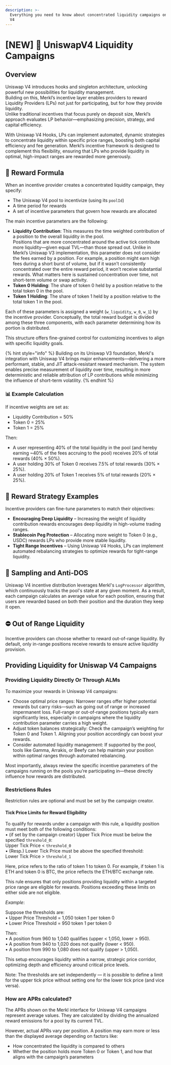 ```yaml
---
description: >-
  Everything you need to know about concentrated liquidity campaigns on Uniswap
  V4
---
```


# \[NEW] 🎣 UniswapV4 Liquidity Campaigns

## Overview

Uniswap V4 introduces hooks and singleton architecture, unlocking powerful new possibilities for liquidity management.\
Building on this, Merkl’s incentive layer enables providers to reward Liquidity Providers (LPs) not just for participating, but for how they provide liquidity.\
Unlike traditional incentives that focus purely on deposit size, Merkl’s approach evaluates LP behavior—emphasizing precision, strategy, and capital efficiency.

With Uniswap V4 Hooks, LPs can implement automated, dynamic strategies to concentrate liquidity within specific price ranges, boosting both capital efficiency and fee generation. Merkl’s incentive framework is designed to complement this flexibility, ensuring that LPs who provide liquidity in optimal, high-impact ranges are rewarded more generously.

## 🔢 Reward Formula

When an incentive provider creates a concentrated liquidity campaign, they specify:

* The Uniswap V4 pool to incentivize (using its `poolId`)
* A time period for rewards
* A set of incentive parameters that govern how rewards are allocated

The main incentive parameters are the following:

* **Liquidity Contribution**: This measures the time weighted contribution of a position to the overall liquidity in the pool.\
  Positions that are more concentrated around the active tick contribute more liquidity—given equal TVL—than those spread out. Unlike in Merkl’s Uniswap V3 implementation, this parameter does not consider the fees earned by a position. For example, a position might earn high fees during a short burst of volume, but if it wasn’t consistently concentrated over the entire reward period, it won’t receive substantial rewards. What matters here is sustained concentration over time, not short-term volume or swap activity.
* **Token 0 Holding**: The share of token 0 held by a position relative to the total token 0 in the pool.
* **Token 1 Holding**: The share of token 1 held by a position relative to the total token 1 in the pool.

Each of these parameters is assigned a weight (`w_liquidity`, `w_0`, `w_1`) by the incentive provider. Conceptually, the total reward budget is divided among these three components, with each parameter determining how its portion is distributed.

This structure offers fine-grained control for customizing incentives to align with specific liquidity goals.

{% hint style="info" %}
Building on its Uniswap V3 foundation, Merkl's integration with Uniswap V4 brings major enhancements—delivering a more performant, stable, and JIT attack-resistant reward mechanism. The system enables precise measurement of liquidity over time, resulting in more deterministic and reliable attribution of LP contributions while minimizing the influence of short-term volatility.
{% endhint %}

### 📊 Example Calculation

If incentive weights are set as:

* Liquidity Contribution = 50%
* Token 0 = 25%
* Token 1 = 25%

Then:

* A user representing 40% of the total liquidity in the pool (and hereby earning \~40% of the fees accruing to the pool) receives 20% of total rewards (40% × 50%).
* A user holding 30% of Token 0 receives 7.5% of total rewards (30% × 25%).
* A user holding 20% of Token 1 receives 5% of total rewards (20% × 25%).

## 🎯 Reward Strategy Examples

Incentive providers can fine-tune parameters to match their objectives:

* **Encouraging Deep Liquidity** – Increasing the weight of liquidity contribution rewards encourages deep liquidity in high-volume trading ranges.
* **Stablecoin Peg Protection** – Allocating more weight to Token 0 (e.g., USDC) rewards LPs who provide more stable liquidity.
* **Tight Range Incentives** – Using Uniswap V4 Hooks, LPs can implement automated rebalancing strategies to optimize rewards for tight-range liquidity.

## 🚀 Sampling and Anti-DOS

Uniswap V4 incentive distribution leverages Merkl's `LogProcessor` algorithm, which continuously tracks the pool's state at any given moment. As a result, each campaign calculates an average value for each position, ensuring that users are rewarded based on both their position and the duration they keep it open.

## ⛔ Out of Range Liquidity

Incentive providers can choose whether to reward out-of-range liquidity. By default, only in-range positions receive rewards to ensure active liquidity provision.

## Providing Liquidity for Uniswap V4 Campaigns

### Providing Liquidity Directly Or Through ALMs

To maximize your rewards in Uniswap V4 campaigns:

* Choose optimal price ranges: Narrower ranges offer higher potential rewards but carry risks—such as going out of range or increased impermanent loss. Full-range or out-of-range positions typically earn significantly less, especially in campaigns where the liquidity contribution parameter carries a high weight.
* Adjust token balances strategically: Check the campaign’s weighting for Token 0 and Token 1. Aligning your position accordingly can boost your rewards.
* Consider automated liquidity management: If supported by the pool, tools like Gamma, Arrakis, or Beefy can help maintain your position within optimal ranges through automated rebalancing.

Most importantly, always review the specific incentive parameters of the campaigns running on the pools you’re participating in—these directly influence how rewards are distributed.

### Restrictions Rules

Restriction rules are optional and must be set by the campaign creator.

#### Tick Price Limits for Reward Eligibility

To qualify for rewards under a campaign with this rule, a liquidity position must meet both of the following conditions:\
• (if set by the campaign creator) Upper Tick Price must be below the specified `threshold_0`:\
Upper Tick Price < `threshold_0`\
• (Resp.) Lower Tick Price must be above the specified threshold:\
Lower Tick Price > `threshold_1`

Here, price refers to the ratio of token 1 to token 0. For example, if token 1 is ETH and token 0 is BTC, the price reflects the ETH/BTC exchange rate.

This rule ensures that only positions providing liquidity within a targeted price range are eligible for rewards. Positions exceeding these limits on either side are not eligible.

_Example_:

Suppose the thresholds are:\
• Upper Price Threshold = 1,050 token 1 per token 0\
• Lower Price Threshold = 950 token 1 per token 0

Then:\
• A position from 960 to 1,040 qualifies (upper < 1,050, lower > 950).\
• A position from 940 to 1,020 does not qualify (lower < 950).\
• A position from 990 to 1,080 does not qualify (upper > 1,050).

This setup encourages liquidity within a narrow, strategic price corridor, optimizing depth and efficiency around critical price levels.

Note: The thresholds are set independently — it is possible to define a limit for the upper tick price without setting one for the lower tick price (and vice versa).

### How are APRs calculated?

The APRs shown on the Merkl interface for Uniswap V4 campaigns represent average values. They are calculated by dividing the annualized reward emissions for a pool by its current TVL.

However, actual APRs vary per position. A position may earn more or less than the displayed average depending on factors like:

* How concentrated the liquidity is compared to others
* Whether the position holds more Token 0 or Token 1, and how that aligns with the campaign’s parameters
